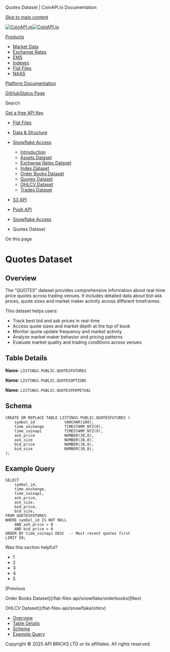 Quotes Dataset | CoinAPI.io Documentation




[Skip to main content](#__docusaurus_skipToContent_fallback)

[![CoinAPI.io](/img/logo.svg)![CoinAPI.io](/img/logo.svg)](https://www.coinapi.io)

[Products](/flat-files-api/snowflake/quotes)

* [Market Data](/market-data/)
* [Exchange Rates](/exchange-rates-api/)
* [EMS](/ems-api/)
* [Indexes](/indexes-api/)
* [Flat Files](/flat-files-api/)
* [NAAS](/naas-api/)

[Platform Documentation](/general/authentication)

[GitHub](https://github.com/api-bricks/api-bricks-sdk)[Status Page](https://status.coinapi.io)

Search

[Get a free API Key](https://console.coinapi.io/?link=/apikeys/create)

* [Flat Files](/flat-files-api/)
* [Data & Structure](/flat-files-api/data-types/)
* [Snowflake Access](/flat-files-api/snowflake/)

  + [Introduction](/flat-files-api/snowflake/)
  + [Assets Dataset](/flat-files-api/snowflake/assets)
  + [Exchange Rates Dataset](/flat-files-api/snowflake/exchange-rates)
  + [Index Dataset](/flat-files-api/snowflake/index-data)
  + [Order Books Dataset](/flat-files-api/snowflake/orderbooks)
  + [Quotes Dataset](/flat-files-api/snowflake/quotes)
  + [OHLCV Dataset](/flat-files-api/snowflake/ohlcv)
  + [Trades Dataset](/flat-files-api/snowflake/trades)
* [S3 API](/flat-files-api/s3-api/)
* [Push API](/flat-files-api/rest-api/push-api)

* [Snowflake Access](/flat-files-api/snowflake/)
* Quotes Dataset

On this page

Quotes Dataset
==============

Overview[​](/flat-files-api/snowflake/quotes#overview "Direct link to Overview")
--------------------------------------------------------------------------------

The "QUOTES" dataset provides comprehensive information about real-time price quotes across trading venues. It includes detailed data about bid-ask prices, quote sizes and market maker activity across different timeframes.

This dataset helps users:

* Track best bid and ask prices in real-time
* Access quote sizes and market depth at the top of book
* Monitor quote update frequency and market activity
* Analyze market maker behavior and pricing patterns
* Evaluate market quality and trading conditions across venues

Table Details[​](/flat-files-api/snowflake/quotes#table-details "Direct link to Table Details")
-----------------------------------------------------------------------------------------------

**Name**: `LISTINGS.PUBLIC.QUOTESFUTURES`

**Name**: `LISTINGS.PUBLIC.QUOTESOPTIONS`

**Name**: `LISTINGS.PUBLIC.QUOTESPERPETUAL`

Schema[​](/flat-files-api/snowflake/quotes#schema "Direct link to Schema")
--------------------------------------------------------------------------

```
CREATE OR REPLACE TABLE LISTINGS.PUBLIC.QUOTESFUTURES (  
    symbol_id             VARCHAR(100),  
    time_exchange         TIMESTAMP_NTZ(9),  
    time_coinapi          TIMESTAMP_NTZ(9),  
    ask_price             NUMBER(38,8),  
    ask_size              NUMBER(38,8),  
    bid_price             NUMBER(38,8),  
    bid_size              NUMBER(38,8),  
);
```

Example Query[​](/flat-files-api/snowflake/quotes#example-query "Direct link to Example Query")
-----------------------------------------------------------------------------------------------

```
SELECT   
    symbol_id,  
    time_exchange,  
    time_coinapi,  
    ask_price,  
    ask_size,  
    bid_price,  
    bid_size,  
FROM QUOTESFUTURES  
WHERE symbol_id IS NOT NULL  
    AND ask_price > 0  
    AND bid_price > 0  
ORDER BY time_coinapi DESC  -- Most recent quotes first  
LIMIT 50;
```

Was this section helpful?

* 1
* 2
* 3
* 4
* 5

[Previous

Order Books Dataset](/flat-files-api/snowflake/orderbooks)[Next

OHLCV Dataset](/flat-files-api/snowflake/ohlcv)

* [Overview](/flat-files-api/snowflake/quotes#overview)
* [Table Details](/flat-files-api/snowflake/quotes#table-details)
* [Schema](/flat-files-api/snowflake/quotes#schema)
* [Example Query](/flat-files-api/snowflake/quotes#example-query)

Copyright © 2025 API BRICKS LTD or its affiliates. All rights reserved.